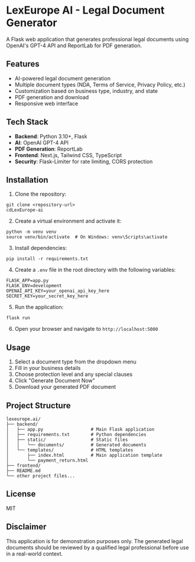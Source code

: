 # LexEurope AI - Legal Document Generator

A Flask web application that generates professional legal documents using OpenAI's GPT-4 API and ReportLab for PDF generation.

## Features

- AI-powered legal document generation
- Multiple document types (NDA, Terms of Service, Privacy Policy, etc.)
- Customization based on business type, industry, and state
- PDF generation and download
- Responsive web interface

## Tech Stack

- **Backend**: Python 3.10+, Flask
- **AI**: OpenAI GPT-4 API
- **PDF Generation**: ReportLab
- **Frontend**: Next.js, Tailwind CSS, TypeScript
- **Security**: Flask-Limiter for rate limiting, CORS protection

## Installation

1. Clone the repository:
```
git clone <repository-url>
cdLexEurope-ai
```

2. Create a virtual environment and activate it:
```
python -m venv venv
source venv/bin/activate  # On Windows: venv\Scripts\activate
```

3. Install dependencies:
```
pip install -r requirements.txt
```

4. Create a `.env` file in the root directory with the following variables:
```
FLASK_APP=app.py
FLASK_ENV=development
OPENAI_API_KEY=your_openai_api_key_here
SECRET_KEY=your_secret_key_here
```

5. Run the application:
```
flask run
```

6. Open your browser and navigate to `http://localhost:5000`

## Usage

1. Select a document type from the dropdown menu
2. Fill in your business details
3. Choose protection level and any special clauses
4. Click "Generate Document Now"
5. Download your generated PDF document

## Project Structure

```
lexeurope.ai/
├── backend/
│   ├── app.py                  # Main Flask application
│   ├── requirements.txt        # Python dependencies
│   ├── static/                 # Static files
│   │   └── documents/          # Generated documents
│   └── templates/              # HTML templates
│       ├── index.html          # Main application template
│       └── payment_return.html
├── frontend/
├── README.md
└── other project files...
```

## License

MIT

## Disclaimer

This application is for demonstration purposes only. The generated legal documents should be reviewed by a qualified legal professional before use in a real-world context. 